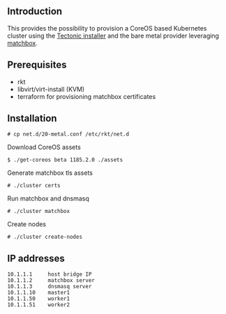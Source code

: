 ## Introduction

This provides the possibility to provision a CoreOS based Kubernetes cluster using the [Tectonic installer](https://github.com/coreos/tectonic-installer) and the bare metal provider leveraging [matchbox](https://github.com/matchbox).

## Prerequisites 

- rkt
- libvirt/virt-install (KVM)
- terraform for provisioning matchbox certificates

## Installation

```
# cp net.d/20-metal.conf /etc/rkt/net.d
```

Download CoreOS assets

```
$ ./get-coreos beta 1185.2.0 ./assets
```

Generate matchbox tls assets

```
# ./cluster certs
```

Run matchbox and dnsmasq

```
# ./cluster matchbox
```

Create nodes

```
# ./cluster create-nodes
```
## IP addresses

```
10.1.1.1     host bridge IP
10.1.1.2     matchbox server
10.1.1.3     dnsmasq server
10.1.1.10    master1
10.1.1.50    worker1
10.1.1.51    worker2
```
